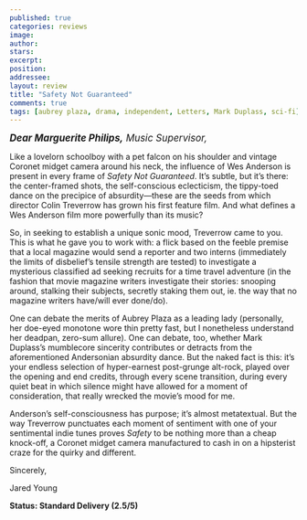 ```yaml
---
published: true
categories: reviews
image:
author: 
stars: 
excerpt: 
position: 
addressee: 
layout: review
title: "Safety Not Guaranteed"
comments: true
tags: [aubrey plaza, drama, independent, Letters, Mark Duplass, sci-fi]
---
```

<div><p><em style="font-size:120%;"><strong><span class="full-image-block ssNonEditable"><span><a href="/letters/2013/3/13/safety-not-guaranteed.html"><img src="http://static.squarespace.com/static/5005f6bcc4aa41161b33e89e/5329cf1fe4b07c068ebf74de/5329cf1fe4b07c068ebf77ea/1363206023733/safety-not-guaranteed.jpg" alt="" /></a></span></span>Dear Marguerite Philips,</strong> Music Supervisor,</em></p>
<p>Like a lovelorn schoolboy with a pet falcon on his shoulder and vintage Coronet midget camera around his neck, the influence of Wes Anderson is present in every frame of <em>Safety Not Guaranteed</em>. It&rsquo;s subtle, but it&rsquo;s there: the center-framed shots, the self-conscious eclecticism, the tippy-toed dance on the precipice of absurdity&mdash;these are the seeds from which director Colin Treverrow has grown his first feature film. And what defines a Wes Anderson film more powerfully than its music?&nbsp;</p>
<p>So, in seeking to establish a unique sonic mood, Treverrow came to you. This is what he gave you to work with: a flick based on the feeble premise that a local magazine would send a reporter and two interns (immediately the limits of disbelief&rsquo;s tensile strength are tested) to investigate a mysterious classified ad seeking recruits for a time travel adventure (in the fashion that movie magazine writers investigate their stories: snooping around, stalking their subjects, secretly staking them out, ie. the way that no magazine writers have/will ever done/do).</p>
<p>One can debate the merits of Aubrey Plaza as a leading lady (personally, her doe-eyed monotone wore thin pretty fast, but I nonetheless understand her deadpan, zero-sum allure). One can debate, too, whether Mark Duplass&rsquo;s mumblecore sincerity contributes or detracts from the aforementioned Andersonian absurdity dance. But the naked fact is this: it&rsquo;s your endless selection of hyper-earnest post-grunge alt-rock, played over the opening and end credits, through every scene transition, during every quiet beat in which silence might have allowed for a moment of consideration, that really wrecked the movie&rsquo;s mood for me.</p>
<p>Anderson&rsquo;s self-consciousness has purpose; it&rsquo;s almost metatextual. But the way Treverrow punctuates each moment of sentiment with one of your sentimental indie tunes proves <em>Safety</em> to be nothing more than a cheap knock-off, a Coronet midget camera manufactured to cash in on a hipsterist craze for the quirky and different.</p>
<p>Sincerely,&nbsp;</p>
<p>Jared Young</p>
<p><strong>Status: Standard Delivery (2.5/5)</strong></p>
<div><strong><br /></strong></div></div>
